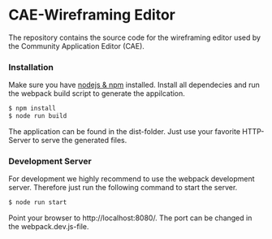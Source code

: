 # CAE-Wireframing Editor

The repository contains the source code for the wireframing editor used by the Community Application Editor (CAE). 

### Installation
Make sure you have [nodejs & npm](https://nodejs.org/en/) installed. 
Install all dependecies and run the webpack build script to generate the appilcation.
```sh
$ npm install
$ node run build
```
The application can be found in the dist-folder. Just use your favorite HTTP-Server to serve the generated files.

### Development Server
For development we highly recommend to use the webpack development server. Therefore just run the following command to start the server.
```sh
$ node run start
```
Point your browser to http://localhost:8080/.
The port can be changed in the webpack.dev.js-file.